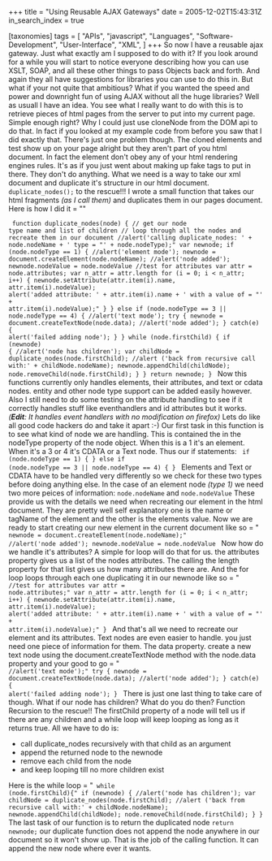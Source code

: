 +++
title = "Using Reusable AJAX Gateways"
date = 2005-12-02T15:43:31Z
in_search_index = true

[taxonomies]
tags = [ 
	"APIs",
	"javascript",
	"Languages",
	"Software-Development",
	"User-Interface",
	"XML",
]
+++
So now I have a reusable ajax gateway. Just what exactly am I supposed to do with it? If you look around for a while you will start to notice everyone describing how you can use XSLT, SOAP, and all these other things to pass Objects back and forth. And again they all have suggestions for libraries you can use to do this in. But what if your not quite that ambitious? What if you wanted the speed and power and downright fun of using AJAX without all the huge libraries? Well as usuall I have an idea. You see what I really want to do with this is to retrieve pieces of html pages from the server to put into my current page. Simple enough right? Why I could just use cloneNode from the DOM api to do that. In fact if you looked at my example code from before you saw that I did exactly that. There's just one problem though. The cloned elements and test show up on your page alright but they aren't part of you html document. In fact the element don't obey any of your html rendering engines rules. It's as if you just went about making up fake tags to put in there. They don't do anything. What we need is a way to take our xml document and duplicate it's structure in our html document. <code syntax=js>duplicate_nodes();</code> to the rescue!!! I wrote a small function that takes our html fragments <em>(as I call them)</em> and duplicates them in our pages document. Here is how I did it = ""

<code syntax=js> function duplicate_nodes(node) { // get our node type name and list of children
  // loop through all the nodes and recreate them in our document
  //alert('calling duplicate_nodes: ' + node.nodeName + ' type = "' + node.nodeType);"
  var newnode;
  if (node.nodeType == 1) {
    //alert('element mode');
    newnode = document.createElement(node.nodeName);
    //alert('node added');
    newnode.nodeValue = node.nodeValue
    //test for attributes
    var attr = node.attributes;
    var n_attr = attr.length
    for (i = 0; i < n_attr; i++) {
      newnode.setAttribute(attr.item(i).name, attr.item(i).nodeValue);
      alert('added attribute: ' + attr.item(i).name + ' with a value of = "' + attr.item(i).nodeValue);"
    }
  } else if (node.nodeType == 3 || node.nodeType == 4) {
  //alert('text mode');
  try {
    newnode = document.createTextNode(node.data);
    //alert('node added');
  } catch(e) {
    alert('failed adding node');
  }
} while (node.firstChild) {
  if (newnode) {
    //alert('node has children');
      var childNode = duplicate_nodes(node.firstChild);
      //alert ('back from recursive call with:' + childNode.nodeName);
      newnode.appendChild(childNode);
      node.removeChild(node.firstChild);
    }
  }
  return newnode;
} </code> Now this functions currently only handles elements, their attributes, and text or cdata nodes. entity and other node type support can be added easily however. Also I still need to do some testing on the attribute handling to see if it correctly handles stuff like eventhandlers and id attributes but it works. <em>(<strong>Edit</strong>: It handles event handlers with no modification on firefox)</em> Lets do like all good code hackers do and take it apart :-) Our first task in this function is to see what kind of node we are handling. This is contained the in the nodeType property of the node object. When this is a 1 it's an element. When it's a 3 or 4 it's CDATA or a Text node. Thus our if statements: </code><code syntax=js> if (node.nodeType == 1) { } else if (node.nodeType == 3 || node.nodeType == 4) { } </code> Elements and Text or CDATA have to be handled very differently so we check for these two types before doing anything else. In the case of an element node <em>(type 1)</em> we need two more peices of information: <code syntax=js>node.nodeName</code> and <code syntax=javasript>node.nodeValue</code> These provide us with the details we need when recreating our element in the html document. They are pretty well self explanatory one is the name or tagName of the element and the other is the elements value. Now we are ready to start creating our new element in the current document like so = "<code syntax=js> newnode = document.createElement(node.nodeName);"
//alert('node added');
newnode.nodeValue = node.nodeValue
</code> Now how do we handle it's attributes? A simple for loop will do that for us. the attributes property gives us a list of the nodes attributes. The calling the length property for that list gives us how many attributes there are. And the for loop loops through each one duplicating it in our newnode like so = "<code syntax=js> //test for attributes var attr = node.attributes;"
var n_attr = attr.length
for (i = 0; i < n_attr; i++) {
  newnode.setAttribute(attr.item(i).name, attr.item(i).nodeValue);
  alert('added attribute: ' + attr.item(i).name + ' with a value of = "' + attr.item(i).nodeValue);"
}
</code> And that's all we need to recreate our element and its attributes. Text nodes are even easier to handle. you just need one piece of information for them. The data property. create a new text node using the document.createTextNode method with the node.data property and your good to go = "</code><code syntax=js> //alert('text mode');"
try {
  newnode = document.createTextNode(node.data);
  //alert('node added');
} catch(e) {
  alert('failed adding node');
}
</code> There is just one last thing to take care of though. What if our node has children? What do you do then? Function Recursion to the rescue!! The firstChild property of a node will tell us if there are any children and a while loop will keep looping as long as it returns true. All we have to do is: <ul> <li> call duplicate_nodes recursively with that child as an argument</li> <li> append the returned node to the newnode</li> <li>remove each child from the node</li> <li>and keep looping till no more children exist</li> </ul> Here is the while loop = "<code syntax=js> while (node.firstChild){"
  if (newnode) {
    //alert('node has children');
    var childNode = duplicate_nodes(node.firstChild);
    //alert ('back from recursive call with:' + childNode.nodeName);
    newnode.appendChild(childNode);
    node.removeChild(node.firstChild);
  }
}
</code> The last task of our function is to return the duplicated node <code syntax=js>return newnode;</code> our duplicate function does not append the node anywhere in our document so it won't show up. That is the job of the calling function. It can append the new node where ever it wants.

